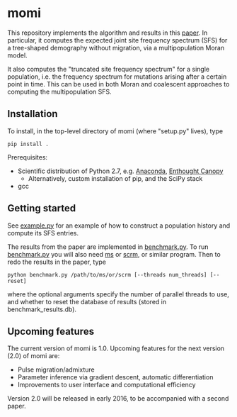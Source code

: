 # momi

This repository implements the algorithm and results in this [paper](http://arxiv.org/abs/1503.01133).
In particular, it computes the expected joint site frequency spectrum (SFS) for a tree-shaped demography without migration,
via a multipopulation Moran model.

It also computes the "truncated site frequency spectrum" for a single population, i.e. the frequency
spectrum for mutations arising after a certain point in time. This can be used in both Moran and coalescent
approaches to computing the multipopulation SFS.

## Installation

To install, in the top-level directory of momi (where "setup.py" lives), type
```
pip install .
```
Prerequisites:
* Scientific distribution of Python 2.7, e.g. [Anaconda](http://continuum.io/downloads), [Enthought Canopy](https://www.enthought.com/products/canopy/)
  * Alternatively, custom installation of pip, and the SciPy stack
* gcc

## Getting started

See [example.py](example.py) for an example of how to construct a population history and compute its SFS entries.

The results from the paper are implemented in [benchmark.py](benchmark.py). To run [benchmark.py](benchmark.py) you will also need [ms](http://home.uchicago.edu/rhudson1/source/mksamples.html) or [scrm](https://scrm.github.io/), or similar program. Then to redo the results in the paper, type
```
python benchmark.py /path/to/ms/or/scrm [--threads num_threads] [--reset]
```
where the optional arguments specify the number of parallel threads to use, and whether to reset the database of results (stored in benchmark_results.db).


## Upcoming features

The current version of momi is 1.0. Upcoming features for the next version (2.0) of momi are:
* Pulse migration/admixture
* Parameter inference via gradient descent, automatic differentiation
* Improvements to user interface and computational efficiency

Version 2.0 will be released in early 2016, to be accompanied with a second paper.